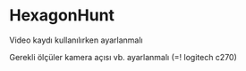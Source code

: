 # HexagonHunt

Video kaydı kullanılırken ayarlanmalı 

Gerekli ölçüler kamera açısı vb. ayarlanmalı (=! logitech c270)
